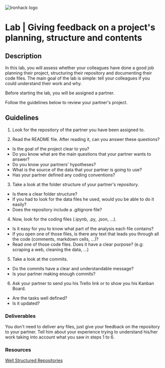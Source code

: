 ![Ironhack logo](https://i.imgur.com/1QgrNNw.png)

# Lab | Giving feedback on a project's planning, structure and contents

## Description

In this lab, you will assess whether your colleagues have done a good job planning their project, structuring their repository and documenting their code files. The main goal of the lab is simple: tell your colleagues if you could understand their work and why. 

Before starting the lab, you will be assigned a partner. 

Follow the guidelines below to review your partner's project. 

## Guidelines

1) Look for the repository of the partner you have been assigned to.

2) Read the README file. After reading it, can you answer these questions?
  - Is the goal of the project clear to you?
  - Do you know what are the main questions that your partner wants to answer?
  - Do you know your partners' hypotheses?
  - What is the source of the data that your partner is going to use?
  - Has your partner defined any coding conventions?
  
3) Take a look at the folder structure of your partner's repository.
  - Is there a clear folder structure?
  - If you had to look for the data files he used, would you be able to do it easily?
  - Does the repository include a .gitignore file?
  
4) Now, look for the coding files (.ipynb, .py, .json, ...).
  - Is it easy for you to know what part of the analysis each file contains?
  - If you open one of those files, is there any text that leads you through all the code (comments, markdown cells, …)?
  - Read one of those code files. Does it have a clear purpose? (e.g: scraping a web, cleaning the data, …) 
 
5) Take a look at the commits.
  - Do the commits have a clear and understandable message?
  - Is your partner making enough commits? 

6) Ask your partner to send you his Trello link or to show you his Kanban Board. 
  - Are the tasks well defined?
  - Is it updated?
 
### Deliverables
You don't need to deliver any files, just give your feedback on the repository to your partner. Tell him about your experience trying to understand his/her work taking into account what you saw in steps 1 to 6.

### Resources

[Well Structured Repositories](https://stateofprogress.blog/well-structured-repositories-db63864a9a14)
